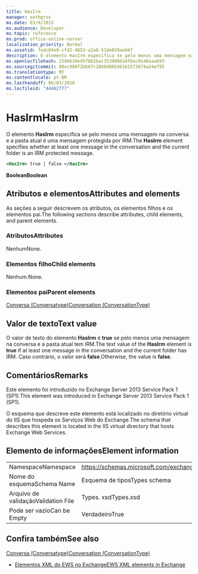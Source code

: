```yaml
---
title: HasIrm
manager: sethgros
ms.date: 03/9/2015
ms.audience: Developer
ms.topic: reference
ms.prod: office-online-server
localization_priority: Normal
ms.assetid: fedc04e0-cfd2-4652-a2a8-51de859ae847
description: O elemento HasIrm especifica se pelo menos uma mensagem na conversa e a pasta atual é uma mensagem protegida por IRM.
ms.openlocfilehash: 1596610ed5f6b2bac353900624fbec9140aaa693
ms.sourcegitcommit: 88ec988f2bb67c1866d06b361615f3674a24e795
ms.translationtype: MT
ms.contentlocale: pt-BR
ms.lasthandoff: 06/03/2020
ms.locfileid: "44462777"
---
```

# <a name="hasirm"></a><span data-ttu-id="9729e-103">HasIrm</span><span class="sxs-lookup"><span data-stu-id="9729e-103">HasIrm</span></span>

<span data-ttu-id="9729e-104">O elemento **HasIrm** especifica se pelo menos uma mensagem na conversa e a pasta atual é uma mensagem protegida por IRM.</span><span class="sxs-lookup"><span data-stu-id="9729e-104">The **HasIrm** element specifies whether at least one message in the conversation and the current folder is an IRM protected message.</span></span> 
  
```XML
<HasIrm> true | false </HasIrm>
```

 <span data-ttu-id="9729e-105">**Boolean**</span><span class="sxs-lookup"><span data-stu-id="9729e-105">**Boolean**</span></span>
## <a name="attributes-and-elements"></a><span data-ttu-id="9729e-106">Atributos e elementos</span><span class="sxs-lookup"><span data-stu-id="9729e-106">Attributes and elements</span></span>

<span data-ttu-id="9729e-107">As seções a seguir descrevem os atributos, os elementos filhos e os elementos pai.</span><span class="sxs-lookup"><span data-stu-id="9729e-107">The following sections describe attributes, child elements, and parent elements.</span></span>
  
### <a name="attributes"></a><span data-ttu-id="9729e-108">Atributos</span><span class="sxs-lookup"><span data-stu-id="9729e-108">Attributes</span></span>

<span data-ttu-id="9729e-109">Nenhum</span><span class="sxs-lookup"><span data-stu-id="9729e-109">None.</span></span>
  
### <a name="child-elements"></a><span data-ttu-id="9729e-110">Elementos filho</span><span class="sxs-lookup"><span data-stu-id="9729e-110">Child elements</span></span>

<span data-ttu-id="9729e-111">Nenhum.</span><span class="sxs-lookup"><span data-stu-id="9729e-111">None.</span></span>
  
### <a name="parent-elements"></a><span data-ttu-id="9729e-112">Elementos pai</span><span class="sxs-lookup"><span data-stu-id="9729e-112">Parent elements</span></span>

[<span data-ttu-id="9729e-113">Conversa (Conversatype)</span><span class="sxs-lookup"><span data-stu-id="9729e-113">Conversation (ConversationType)</span></span>](conversation-conversationtype.md)
  
## <a name="text-value"></a><span data-ttu-id="9729e-114">Valor de texto</span><span class="sxs-lookup"><span data-stu-id="9729e-114">Text value</span></span>

<span data-ttu-id="9729e-115">O valor de texto do elemento **HasIrm** é **true** se pelo menos uma mensagem na conversa e a pasta atual tem IRM.</span><span class="sxs-lookup"><span data-stu-id="9729e-115">The text value of the **HasIrm** element is **true** if at least one message in the conversation and the current folder has IRM.</span></span> <span data-ttu-id="9729e-116">Caso contrário, o valor será **false**.</span><span class="sxs-lookup"><span data-stu-id="9729e-116">Otherwise, the value is **false**.</span></span>
  
## <a name="remarks"></a><span data-ttu-id="9729e-117">Comentários</span><span class="sxs-lookup"><span data-stu-id="9729e-117">Remarks</span></span>

<span data-ttu-id="9729e-118">Este elemento foi introduzido no Exchange Server 2013 Service Pack 1 (SP1).</span><span class="sxs-lookup"><span data-stu-id="9729e-118">This element was introduced in Exchange Server 2013 Service Pack 1 (SP1).</span></span>
  
<span data-ttu-id="9729e-119">O esquema que descreve este elemento está localizado no diretório virtual do IIS que hospeda os Serviços Web do Exchange.</span><span class="sxs-lookup"><span data-stu-id="9729e-119">The schema that describes this element is located in the IIS virtual directory that hosts Exchange Web Services.</span></span>
  
## <a name="element-information"></a><span data-ttu-id="9729e-120">Elemento de informações</span><span class="sxs-lookup"><span data-stu-id="9729e-120">Element information</span></span>

|||
|:-----|:-----|
|<span data-ttu-id="9729e-121">Namespace</span><span class="sxs-lookup"><span data-stu-id="9729e-121">Namespace</span></span>  <br/> |https://schemas.microsoft.com/exchange/services/2006/types  <br/> |
|<span data-ttu-id="9729e-122">Nome do esquema</span><span class="sxs-lookup"><span data-stu-id="9729e-122">Schema Name</span></span>  <br/> |<span data-ttu-id="9729e-123">Esquema de tipos</span><span class="sxs-lookup"><span data-stu-id="9729e-123">Types schema</span></span>  <br/> |
|<span data-ttu-id="9729e-124">Arquivo de validação</span><span class="sxs-lookup"><span data-stu-id="9729e-124">Validation File</span></span>  <br/> |<span data-ttu-id="9729e-125">Types. xsd</span><span class="sxs-lookup"><span data-stu-id="9729e-125">Types.xsd</span></span>  <br/> |
|<span data-ttu-id="9729e-126">Pode ser vazio</span><span class="sxs-lookup"><span data-stu-id="9729e-126">Can be Empty</span></span>  <br/> |<span data-ttu-id="9729e-127">Verdadeiro</span><span class="sxs-lookup"><span data-stu-id="9729e-127">True</span></span>  <br/> |
   
## <a name="see-also"></a><span data-ttu-id="9729e-128">Confira também</span><span class="sxs-lookup"><span data-stu-id="9729e-128">See also</span></span>



[<span data-ttu-id="9729e-129">Conversa (Conversatype)</span><span class="sxs-lookup"><span data-stu-id="9729e-129">Conversation (ConversationType)</span></span>](conversation-conversationtype.md)


- [<span data-ttu-id="9729e-130">Elementos XML do EWS no Exchange</span><span class="sxs-lookup"><span data-stu-id="9729e-130">EWS XML elements in Exchange</span></span>](ews-xml-elements-in-exchange.md)

